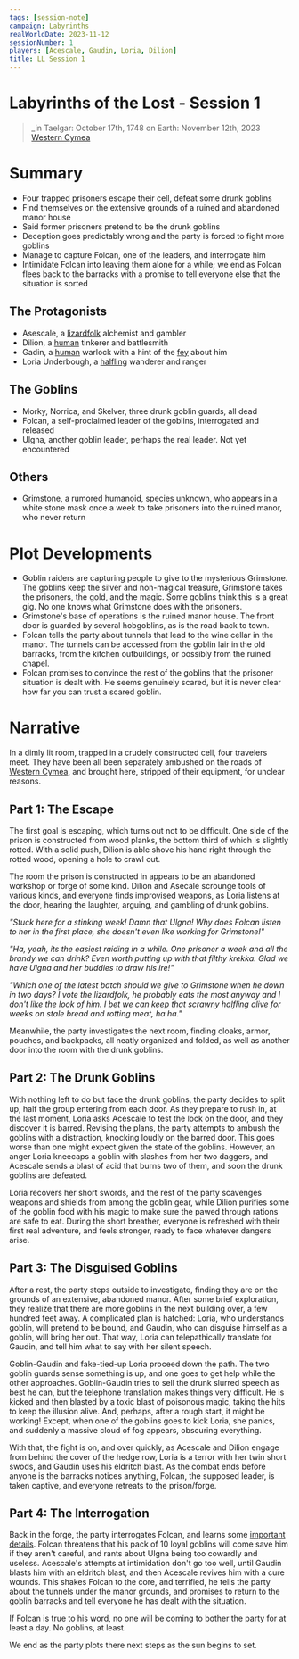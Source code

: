 ```yaml
---
tags: [session-note]
campaign: Labyrinths
realWorldDate: 2023-11-12
sessionNumber: 1
players: [Acescale, Gaudin, Loria, Dilion]
title: LL Session 1
---
```


# Labyrinths of the Lost - Session 1
>_in Taelgar: October 17th, 1748
>on Earth: November 12th, 2023
>[Western Cymea](<../../gazetteer/western-green-sea/cymea/western-cymea.md>)

# Summary
- Four trapped prisoners escape their cell, defeat some drunk goblins
- Find themselves on the extensive grounds of a ruined and abandoned manor house
- Said former prisoners pretend to be the drunk goblins
- Deception goes predictably wrong and the party is forced to fight more goblins
- Manage to capture Folcan, one of the leaders, and interrogate him
- Intimidate Folcan into leaving them alone for a while; we end as Folcan flees back to the barracks with a promise to tell everyone else that the situation is sorted
## The Protagonists
- Asescale, a [lizardfolk](<../../species/children-of-the-embodied-gods/lizardfolk/lizardfolk.md>) alchemist and gambler
- Dilion, a [human](<../../species/humans/humans.md>) tinkerer and battlesmith
- Gadin, a [human](<../../species/humans/humans.md>) warlock with a hint of the [fey](<../../species/children-of-the-divine/fey/fey.md>) about him
- Loria Underbough, a [halfling](<../../species/children-of-the-embodied-gods/halflings/halflings.md>) wanderer and ranger
## The Goblins
- Morky, Norrica, and Skelver, three drunk goblin guards, all dead
- Folcan, a self-proclaimed leader of the goblins, interrogated and released
- Ulgna, another goblin leader, perhaps the real leader. Not yet encountered
## Others
- Grimstone, a rumored humanoid, species unknown, who appears in a white stone mask once a week to take prisoners into the ruined manor, who never return
# Plot Developments

- Goblin raiders are capturing people to give to the mysterious Grimstone. The goblins keep the silver and non-magical treasure, Grimstone takes the prisoners, the gold, and the magic. Some goblins think this is a great gig. No one knows what Grimstone does with the prisoners.
- Grimstone's base of operations is the ruined manor house. The front door is guarded by several hobgoblins, as is the road back to town. 
- Folcan tells the party about tunnels that lead to the wine cellar in the manor. The tunnels can be accessed from the goblin lair in the old barracks, from the kitchen outbuildings, or possibly from the ruined chapel. 
- Folcan promises to convince the rest of the goblins that the prisoner situation is dealt with. He seems genuinely scared, but it is never clear how far you can trust a scared goblin. 
# Narrative

In a dimly lit room, trapped in a crudely constructed cell, four travelers meet. They have been all been separately ambushed on the roads of [Western Cymea](<../../gazetteer/western-green-sea/cymea/western-cymea.md>), and brought here, stripped of their equipment, for unclear reasons. 
## Part 1: The Escape

The first goal is escaping, which turns out not to be difficult. One side of the prison is constructed from wood planks, the bottom third of which is slightly rotted. With a solid push, Dilion is able shove his hand right through the rotted wood, opening a hole to crawl out. 

The room the prison is constructed in appears to be an abandoned workshop or forge of some kind. Dilion and Asecale scrounge tools of various kinds, and everyone finds improvised weapons, as Loria listens at the door, hearing the laughter, arguing, and gambling of drunk goblins. 

*"Stuck here for a stinking week! Damn that Ulgna! Why does Folcan listen to her in the first place, she doesn't even like working for Grimstone!"*

*"Ha, yeah, its the easiest raiding in a while. One prisoner a week and all the brandy we can drink? Even worth putting up with that filthy krekka. Glad we have Ulgna and her buddies to draw his ire!"*

*"Which one of the latest batch should we give to Grimstone when he down in two days? I vote the lizardfolk, he probably eats the most anyway and I don't like the look of him. I bet we can keep that scrawny halfling alive for weeks on stale bread and rotting meat, ha ha."*

Meanwhile, the party investigates the next room, finding cloaks, armor, pouches, and backpacks, all neatly organized and folded, as well as another door into the room with the drunk goblins. 
## Part 2: The Drunk Goblins

With nothing left to do but face the drunk goblins, the party decides to split up, half the group entering from each door. As they prepare to rush in, at the last moment, Loria asks Acescale to test the lock on the door, and they discover it is barred. Revising the plans, the party attempts to ambush the goblins with a distraction, knocking loudly on the barred door. This goes worse than one might expect given the state of the goblins. However, an anger Loria kneecaps a goblin with slashes from her two daggers, and Acescale sends a blast of acid that burns two of them, and soon the drunk goblins are defeated. 

Loria recovers her short swords, and the rest of the party scavenges weapons and shields from among the goblin gear, while Dilion purifies some of the goblin food with his magic to make sure the pawed through rations are safe to eat. During the short breather, everyone is refreshed with their first real adventure, and feels stronger, ready to face whatever dangers arise. 

## Part 3: The Disguised Goblins

After a rest, the party steps outside to investigate, finding they are on the grounds of an extensive, abandoned manor. After some brief exploration, they realize that there are more goblins in the next building over, a few hundred feet away. A complicated plan is hatched: Loria, who understands goblin, will pretend to be bound, and Gaudin, who can disguise himself as a goblin, will bring her out. That way, Loria can telepathically translate for Gaudin, and tell him what to say with her silent speech. 

Goblin-Gaudin and fake-tied-up Loria proceed down the path. The two goblin guards sense something is up, and one goes to get help while the other approaches. Goblin-Gaudin tries to sell the drunk slurred speech as best he can, but the telephone translation makes things very difficult. He is kicked and then blasted by a toxic blast of poisonous magic, taking the hits to keep the illusion alive. And, perhaps, after a rough start, it might be working! Except, when one of the goblins goes to kick Loria, she panics, and suddenly a massive cloud of fog appears, obscuring everything. 

With that, the fight is on, and over quickly, as Acescale and Dilion engage from behind the cover of the hedge row, Loria is a terror with her twin short swods, and Gaudin uses his eldritch blast. As the combat ends before anyone is the barracks notices anything, Folcan, the supposed leader, is taken captive, and everyone retreats to the prison/forge. 

## Part 4: The Interrogation

Back in the forge, the party interrogates Folcan, and learns some [important details](<#plot-developments>). Folcan threatens that his pack of 10 loyal goblins will come save him if they aren't careful, and rants about Ulgna being too cowardly and useless. Acescale's attempts at intimidation don't go too well, until Gaudin blasts him with an eldritch blast, and then Acescale revives him with a cure wounds. This shakes Folcan to the core, and terrified, he tells the party about the tunnels under the manor grounds, and promises to return to the goblin barracks and tell everyone he has dealt with the situation. 

If Folcan is true to his word, no one will be coming to bother the party for at least a day. No goblins, at least. 

We end as the party plots there next steps as the sun begins to set. 



